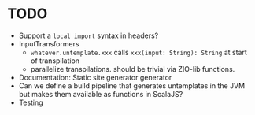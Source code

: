 # TODO

 * Support a `local import` syntax in headers?
 * InputTransformers
   * `whatever.untemplate.xxx` calls `xxx(input: String): String` at start of transpilation
   * parallelize transpilations. should be trivial via ZIO-lib functions.
 * Documentation: Static site generator generator
 * Can we define a build pipeline that generates untemplates in the JVM
   but makes them available as functions in ScalaJS?
 * Testing 
